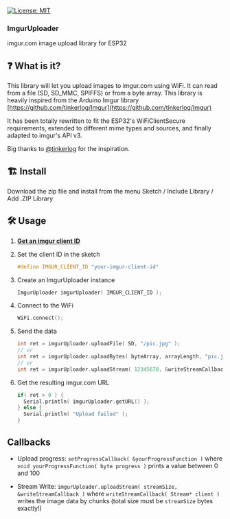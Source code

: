  
[![License: MIT](https://img.shields.io/github/license/mashape/apistatus.svg)](https://github.com/tobozo/M5Stack-SD-Updater/blob/master/LICENSE)
 

### ImgurUploader

imgur.com image upload library for ESP32



❓ What is it?
--------------
This library will let you upload images to imgur.com using WiFi.
It can read from a file (SD, SD_MMC, SPIFFS) or from a byte array.
This library is heavily inspired from the Arduino Imgur library [https://github.com/tinkerlog/Imgur](https://github.com/tinkerlog/Imgur)

It has been totally rewritten to fit the ESP32's WiFiClientSecure requirements, extended to different mime types and sources, and finally adapted to imgur's API v3.

Big thanks to [@tinkerlog](https://github.com/tinkerlog/) for the inspiration.


🏗️ Install
----------
Download the zip file and install from the menu Sketch / Include Library / Add .ZIP Library



🛠️ Usage
--------

1) **[Get an imgur client ID](https://medium.com/@microaeris/getting-started-with-the-imgur-api-4e96c352658a)**

2) Set the client ID in the sketch

    ```C
    #define IMGUR_CLIENT_ID "your-imgur-client-id"
    ```


3) Create an ImgurUploader instance

    ```C
    ImgurUploader imgurUploader( IMGUR_CLIENT_ID );
    ```


4) Connect to the WiFi

    ```C
    WiFi.connect();
    ```


5) Send the data

    ```C
    int ret = imgurUploader.uploadFile( SD, "/pic.jpg" );
    // or
    int ret = imgurUploader.uploadBytes( byteArray, arrayLength, "pic.jpg", "image/jpeg" );
    // or
    int ret = imgurUploader.uploadStream( 12345678, &writeStreamCallback, "pic.jpg", "image/jpeg" );  
    ```


6) Get the resulting imgur.com URL

    ```C
    if( ret > 0 ) {
      Serial.println( imgurUploader.getURL() );
    } else {
      Serial.println( "Upload failed" );
    }
    ```


Callbacks
---------

  - Upload progress: `setProgressCallback( &yourProgressFunction )` where `void yourProgressFunction( byte progress )` prints a value between 0 and 100

  - Stream Write: `imgurUploader.uploadStream( streamSize, &writeStreamCallback )` where `writeStreamCallback( Stream* client )` writes the image data by chunks (total size must be `streamSize` bytes exactly!)
  
  
  
